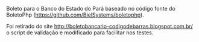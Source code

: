 Boleto para o Banco do Estado do Pará baseado no código fonte do BoletoPhp (https://github.com/BielSystems/boletophp).

Foi retirado do site http://boletobancario-codigodebarras.blogspot.com.br/ o script de validação e modificado para facilitar nos testes.